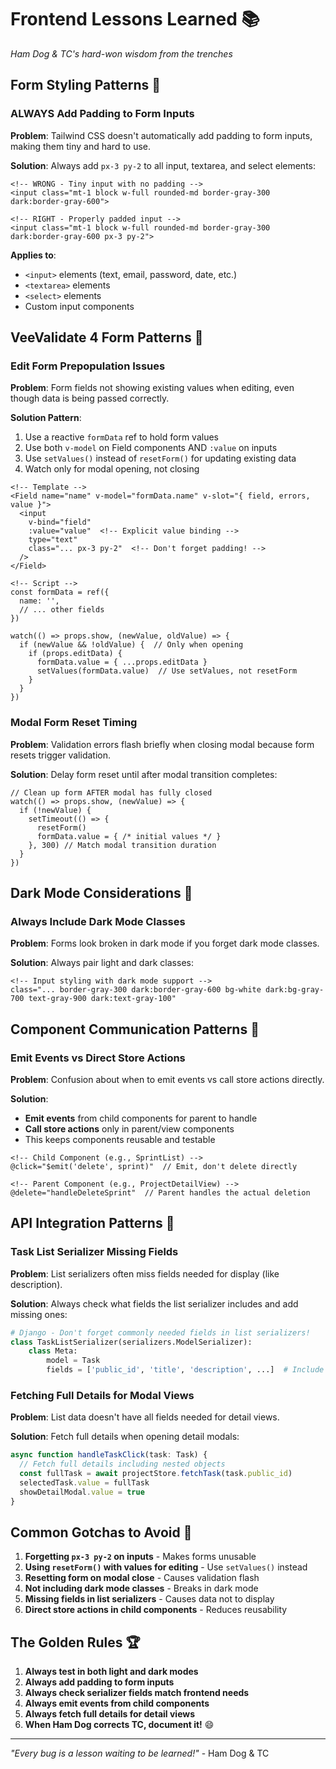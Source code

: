 # Frontend Lessons Learned 📚
*Ham Dog & TC's hard-won wisdom from the trenches*

## Form Styling Patterns 🎨

### ALWAYS Add Padding to Form Inputs
**Problem**: Tailwind CSS doesn't automatically add padding to form inputs, making them tiny and hard to use.

**Solution**: Always add `px-3 py-2` to all input, textarea, and select elements:
```vue
<!-- WRONG - Tiny input with no padding -->
<input class="mt-1 block w-full rounded-md border-gray-300 dark:border-gray-600">

<!-- RIGHT - Properly padded input -->
<input class="mt-1 block w-full rounded-md border-gray-300 dark:border-gray-600 px-3 py-2">
```

**Applies to**:
- `<input>` elements (text, email, password, date, etc.)
- `<textarea>` elements
- `<select>` elements
- Custom input components

## VeeValidate 4 Form Patterns 🔧

### Edit Form Prepopulation Issues
**Problem**: Form fields not showing existing values when editing, even though data is being passed correctly.

**Solution Pattern**:
1. Use a reactive `formData` ref to hold form values
2. Use both `v-model` on Field components AND `:value` on inputs
3. Use `setValues()` instead of `resetForm()` for updating existing data
4. Watch only for modal opening, not closing

```vue
<!-- Template -->
<Field name="name" v-model="formData.name" v-slot="{ field, errors, value }">
  <input
    v-bind="field"
    :value="value"  <!-- Explicit value binding -->
    type="text"
    class="... px-3 py-2"  <!-- Don't forget padding! -->
  />
</Field>

<!-- Script -->
const formData = ref({
  name: '',
  // ... other fields
})

watch(() => props.show, (newValue, oldValue) => {
  if (newValue && !oldValue) {  // Only when opening
    if (props.editData) {
      formData.value = { ...props.editData }
      setValues(formData.value)  // Use setValues, not resetForm
    }
  }
})
```

### Modal Form Reset Timing
**Problem**: Validation errors flash briefly when closing modal because form resets trigger validation.

**Solution**: Delay form reset until after modal transition completes:
```vue
// Clean up form AFTER modal has fully closed
watch(() => props.show, (newValue) => {
  if (!newValue) {
    setTimeout(() => {
      resetForm()
      formData.value = { /* initial values */ }
    }, 300) // Match modal transition duration
  }
})
```

## Dark Mode Considerations 🌙

### Always Include Dark Mode Classes
**Problem**: Forms look broken in dark mode if you forget dark mode classes.

**Solution**: Always pair light and dark classes:
```vue
<!-- Input styling with dark mode support -->
class="... border-gray-300 dark:border-gray-600 bg-white dark:bg-gray-700 text-gray-900 dark:text-gray-100"
```

## Component Communication Patterns 📡

### Emit Events vs Direct Store Actions
**Problem**: Confusion about when to emit events vs call store actions directly.

**Solution**:
- **Emit events** from child components for parent to handle
- **Call store actions** only in parent/view components
- This keeps components reusable and testable

```vue
<!-- Child Component (e.g., SprintList) -->
@click="$emit('delete', sprint)"  // Emit, don't delete directly

<!-- Parent Component (e.g., ProjectDetailView) -->
@delete="handleDeleteSprint"  // Parent handles the actual deletion
```

## API Integration Patterns 🔌

### Task List Serializer Missing Fields
**Problem**: List serializers often miss fields needed for display (like description).

**Solution**: Always check what fields the list serializer includes and add missing ones:
```python
# Django - Don't forget commonly needed fields in list serializers!
class TaskListSerializer(serializers.ModelSerializer):
    class Meta:
        model = Task
        fields = ['public_id', 'title', 'description', ...]  # Include description!
```

### Fetching Full Details for Modal Views
**Problem**: List data doesn't have all fields needed for detail views.

**Solution**: Fetch full details when opening detail modals:
```typescript
async function handleTaskClick(task: Task) {
  // Fetch full details including nested objects
  const fullTask = await projectStore.fetchTask(task.public_id)
  selectedTask.value = fullTask
  showDetailModal.value = true
}
```

## Common Gotchas to Avoid 🚫

1. **Forgetting `px-3 py-2` on inputs** - Makes forms unusable
2. **Using `resetForm()` with values for editing** - Use `setValues()` instead
3. **Resetting form on modal close** - Causes validation flash
4. **Not including dark mode classes** - Breaks in dark mode
5. **Missing fields in list serializers** - Causes data not to display
6. **Direct store actions in child components** - Reduces reusability

## The Golden Rules 🏆

1. **Always test in both light and dark modes**
2. **Always add padding to form inputs**
3. **Always check serializer fields match frontend needs**
4. **Always emit events from child components**
5. **Always fetch full details for detail views**
6. **When Ham Dog corrects TC, document it!** 😄

---

*"Every bug is a lesson waiting to be learned!"* - Ham Dog & TC